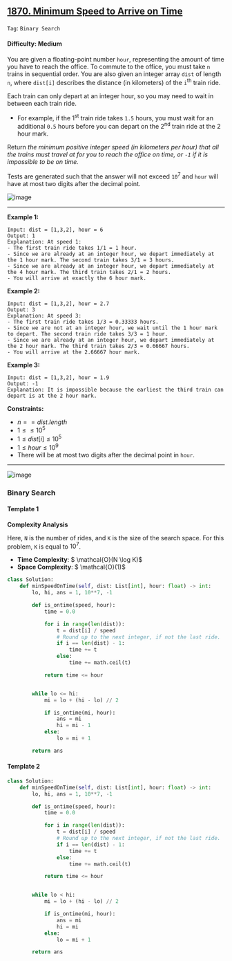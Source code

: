 ## [1870. Minimum Speed to Arrive on Time](https://leetcode.com/problems/minimum-speed-to-arrive-on-time/)

```Tag```: ```Binary Search```

#### Difficulty: Medium

You are given a floating-point number ```hour```, representing the amount of time you have to reach the office. To commute to the office, you must take ```n``` trains in sequential order. You are also given an integer array ```dist``` of length ```n```, where ```dist[i]``` describes the distance (in kilometers) of the ```i```<sup>th</sup> train ride.

Each train can only depart at an integer hour, so you may need to wait in between each train ride.

- For example, if the 1<sup>st</sup> train ride takes ```1.5``` hours, you must wait for an additional ```0.5``` hours before you can depart on the 2<sup>nd</sup> train ride at the 2 hour mark.

Return _the minimum positive integer speed (in kilometers per hour) that all the trains must travel at for you to reach the office on time, or ```-1``` if it is impossible to be on time._

Tests are generated such that the answer will not exceed ```10```<sup>7</sup> and ```hour``` will have at most two digits after the decimal point.

![image](https://github.com/quananhle/Python/assets/35042430/b9930612-1610-4125-ad0d-6234b57b206f)

---

__Example 1:__
```
Input: dist = [1,3,2], hour = 6
Output: 1
Explanation: At speed 1:
- The first train ride takes 1/1 = 1 hour.
- Since we are already at an integer hour, we depart immediately at the 1 hour mark. The second train takes 3/1 = 3 hours.
- Since we are already at an integer hour, we depart immediately at the 4 hour mark. The third train takes 2/1 = 2 hours.
- You will arrive at exactly the 6 hour mark.
```

__Example 2:__
```
Input: dist = [1,3,2], hour = 2.7
Output: 3
Explanation: At speed 3:
- The first train ride takes 1/3 = 0.33333 hours.
- Since we are not at an integer hour, we wait until the 1 hour mark to depart. The second train ride takes 3/3 = 1 hour.
- Since we are already at an integer hour, we depart immediately at the 2 hour mark. The third train takes 2/3 = 0.66667 hours.
- You will arrive at the 2.66667 hour mark.
```

__Example 3:__
```
Input: dist = [1,3,2], hour = 1.9
Output: -1
Explanation: It is impossible because the earliest the third train can depart is at the 2 hour mark.
```

__Constraints:__

- $n == dist.length$
- $1 \le \le 10^{5}$
- $1 \le dist[i] \le 10^{5}$
- $1 \le hour \le 10^{9}$
- There will be at most two digits after the decimal point in ```hour```.

---

![image](https://leetcode.com/problems/minimum-speed-to-arrive-on-time/Figures/1870/1870A.png)

### Binary Search

#### Template 1

__Complexity Analysis__

Here, ```N``` is the number of rides, and ```K``` is the size of the search space. For this problem, ```K``` is equal to $10^7$.

- __Time Complexity__: $ \mathcal{O}(N \log K)$
- __Space Complexity__: $ \mathcal{O}(1)$

```Python
class Solution:
    def minSpeedOnTime(self, dist: List[int], hour: float) -> int:
        lo, hi, ans = 1, 10**7, -1

        def is_ontime(speed, hour):
            time = 0.0

            for i in range(len(dist)):
                t = dist[i] / speed
                # Round up to the next integer, if not the last ride.
                if i == len(dist) - 1:
                    time += t
                else:
                    time += math.ceil(t)

            return time <= hour


        while lo <= hi:
            mi = lo + (hi - lo) // 2

            if is_ontime(mi, hour):
                ans = mi
                hi = mi - 1
            else:
                lo = mi + 1

        return ans
```

#### Template 2

```Python
class Solution:
    def minSpeedOnTime(self, dist: List[int], hour: float) -> int:
        lo, hi, ans = 1, 10**7, -1

        def is_ontime(speed, hour):
            time = 0.0

            for i in range(len(dist)):
                t = dist[i] / speed
                # Round up to the next integer, if not the last ride.
                if i == len(dist) - 1:
                    time += t
                else:
                    time += math.ceil(t)

            return time <= hour


        while lo < hi:
            mi = lo + (hi - lo) // 2

            if is_ontime(mi, hour):
                ans = mi
                hi = mi
            else:
                lo = mi + 1

        return ans
```
